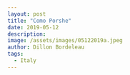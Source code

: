 ```yaml
---
layout: post
title: "Como Porshe"
date: 2019-05-12
description: 
image: /assets/images/05122019a.jpeg
author: Dillon Bordeleau
tags: 
  - Italy 
---
```

